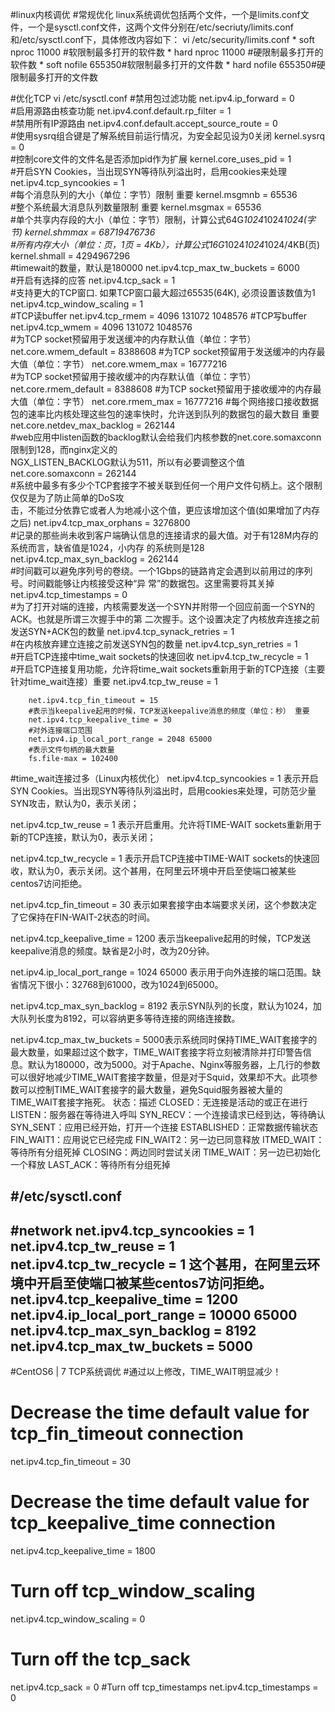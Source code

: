 #linux内核调优
#常规优化
linux系统调优包括两个文件，一个是limits.conf文件，一个是sysctl.conf文件，这两个文件分别在/etc/secriuty/limits.conf和/etc/sysctl.conf下，具体修改内容如下：
vi /etc/security/limits.conf
        * soft nproc 11000 #软限制最多打开的软件数
        * hard nproc 11000 #硬限制最多打开的软件数
        * soft nofile 655350#软限制最多打开的文件数
        * hard nofile 655350#硬限制最多打开的文件数

#优化TCP
        vi /etc/sysctl.conf
        #禁用包过滤功能
        net.ipv4.ip_forward = 0  
        #启用源路由核查功能
        net.ipv4.conf.default.rp_filter = 1  
        #禁用所有IP源路由
        net.ipv4.conf.default.accept_source_route = 0  
        #使用sysrq组合键是了解系统目前运行情况，为安全起见设为0关闭
        kernel.sysrq = 0  
        #控制core文件的文件名是否添加pid作为扩展
        kernel.core_uses_pid = 1  
        #开启SYN Cookies，当出现SYN等待队列溢出时，启用cookies来处理
        net.ipv4.tcp_syncookies = 1  
        #每个消息队列的大小（单位：字节）限制 重要
        kernel.msgmnb = 65536  
        #整个系统最大消息队列数量限制 重要
        kernel.msgmax = 65536  
        #单个共享内存段的大小（单位：字节）限制，计算公式64G*1024*1024*1024(字节)
        kernel.shmmax = 68719476736  
        #所有内存大小（单位：页，1页 = 4Kb），计算公式16G*1024*1024*1024/4KB(页)
        kernel.shmall = 4294967296  
        #timewait的数量，默认是180000
        net.ipv4.tcp_max_tw_buckets = 6000  
        #开启有选择的应答
        net.ipv4.tcp_sack = 1  
        #支持更大的TCP窗口. 如果TCP窗口最大超过65535(64K), 必须设置该数值为1
        net.ipv4.tcp_window_scaling = 1  
        #TCP读buffer
        net.ipv4.tcp_rmem = 4096 131072 1048576
        #TCP写buffer
        net.ipv4.tcp_wmem = 4096 131072 1048576   
        #为TCP socket预留用于发送缓冲的内存默认值（单位：字节）
        net.core.wmem_default = 8388608
        #为TCP socket预留用于发送缓冲的内存最大值（单位：字节）
        net.core.wmem_max = 16777216  
        #为TCP socket预留用于接收缓冲的内存默认值（单位：字节）  
        net.core.rmem_default = 8388608
        #为TCP socket预留用于接收缓冲的内存最大值（单位：字节）
        net.core.rmem_max = 16777216
        #每个网络接口接收数据包的速率比内核处理这些包的速率快时，允许送到队列的数据包的最大数目 重要
        net.core.netdev_max_backlog = 262144  
        #web应用中listen函数的backlog默认会给我们内核参数的net.core.somaxconn限制到128，而nginx定义的                        
        NGX_LISTEN_BACKLOG默认为511，所以有必要调整这个值
        net.core.somaxconn = 262144  
        #系统中最多有多少个TCP套接字不被关联到任何一个用户文件句柄上。这个限制仅仅是为了防止简单的DoS攻        
        击，不能过分依靠它或者人为地减小这个值，更应该增加这个值(如果增加了内存之后)
         net.ipv4.tcp_max_orphans = 3276800  
        #记录的那些尚未收到客户端确认信息的连接请求的最大值。对于有128M内存的系统而言，缺省值是1024，小内存 
        的系统则是128
        net.ipv4.tcp_max_syn_backlog = 262144  
        #时间戳可以避免序列号的卷绕。一个1Gbps的链路肯定会遇到以前用过的序列号。时间戳能够让内核接受这种“异 
        常”的数据包。这里需要将其关掉
        net.ipv4.tcp_timestamps = 0  
        #为了打开对端的连接，内核需要发送一个SYN并附带一个回应前面一个SYN的ACK。也就是所谓三次握手中的第 
        二次握手。这个设置决定了内核放弃连接之前发送SYN+ACK包的数量
       net.ipv4.tcp_synack_retries = 1  
       #在内核放弃建立连接之前发送SYN包的数量
        net.ipv4.tcp_syn_retries = 1  
        #开启TCP连接中time_wait sockets的快速回收
        net.ipv4.tcp_tw_recycle = 1  
        #开启TCP连接复用功能，允许将time_wait sockets重新用于新的TCP连接（主要针对time_wait连接）重要
        net.ipv4.tcp_tw_reuse = 1  

        net.ipv4.tcp_fin_timeout = 15  
        #表示当keepalive起用的时候，TCP发送keepalive消息的频度（单位：秒） 重要
        net.ipv4.tcp_keepalive_time = 30  
        #对外连接端口范围
        net.ipv4.ip_local_port_range = 2048 65000
        #表示文件句柄的最大数量
        fs.file-max = 102400

#time_wait连接过多（Linux内核优化）
net.ipv4.tcp_syncookies = 1 表示开启SYN Cookies。当出现SYN等待队列溢出时，启用cookies来处理，可防范少量SYN攻击，默认为0，表示关闭；

net.ipv4.tcp_tw_reuse = 1 表示开启重用。允许将TIME-WAIT sockets重新用于新的TCP连接，默认为0，表示关闭；

net.ipv4.tcp_tw_recycle = 1 表示开启TCP连接中TIME-WAIT sockets的快速回收，默认为0，表示关闭。这个甚用，在阿里云环境中开启至使端口被某些centos7访问拒绝。

net.ipv4.tcp_fin_timeout = 30 表示如果套接字由本端要求关闭，这个参数决定了它保持在FIN-WAIT-2状态的时间。

net.ipv4.tcp_keepalive_time = 1200 表示当keepalive起用的时候，TCP发送keepalive消息的频度。缺省是2小时，改为20分钟。

net.ipv4.ip_local_port_range = 1024 65000 表示用于向外连接的端口范围。缺省情况下很小：32768到61000，改为1024到65000。

net.ipv4.tcp_max_syn_backlog = 8192 表示SYN队列的长度，默认为1024，加大队列长度为8192，可以容纳更多等待连接的网络连接数。

net.ipv4.tcp_max_tw_buckets = 5000表示系统同时保持TIME_WAIT套接字的最大数量，如果超过这个数字，TIME_WAIT套接字将立刻被清除并打印警告信息。默认为180000，改为5000。对于Apache、Nginx等服务器，上几行的参数可以很好地减少TIME_WAIT套接字数量，但是对于Squid，效果却不大。此项参数可以控制TIME_WAIT套接字的最大数量，避免Squid服务器被大量的TIME_WAIT套接字拖死。
状态：描述
CLOSED：无连接是活动的或正在进行
LISTEN：服务器在等待进入呼叫
SYN_RECV：一个连接请求已经到达，等待确认
SYN_SENT：应用已经开始，打开一个连接
ESTABLISHED：正常数据传输状态
FIN_WAIT1：应用说它已经完成
FIN_WAIT2：另一边已同意释放
ITMED_WAIT：等待所有分组死掉
CLOSING：两边同时尝试关闭
TIME_WAIT：另一边已初始化一个释放
LAST_ACK：等待所有分组死掉

#/etc/sysctl.conf
---
#network
net.ipv4.tcp_syncookies = 1 
net.ipv4.tcp_tw_reuse = 1 
net.ipv4.tcp_tw_recycle = 1    这个甚用，在阿里云环境中开启至使端口被某些centos7访问拒绝。
net.ipv4.tcp_keepalive_time = 1200 
net.ipv4.ip_local_port_range = 10000 65000 
net.ipv4.tcp_max_syn_backlog = 8192 
net.ipv4.tcp_max_tw_buckets = 5000
---



#CentOS6 | 7 TCP系统调优
#通过以上修改，TIME_WAIT明显减少！
# Decrease the time default value for tcp_fin_timeout connection
net.ipv4.tcp_fin_timeout = 30
# Decrease the time default value for tcp_keepalive_time connection
net.ipv4.tcp_keepalive_time = 1800
# Turn off tcp_window_scaling
net.ipv4.tcp_window_scaling = 0
# Turn off the tcp_sack
net.ipv4.tcp_sack = 0
#Turn off tcp_timestamps
net.ipv4.tcp_timestamps = 0
